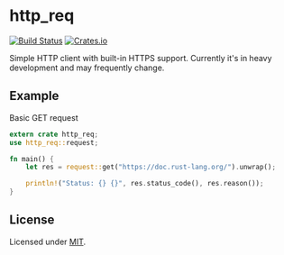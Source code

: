 # http_req
[![Build Status](https://travis-ci.org/jayjamesjay/http_req.svg?branch=master)](https://travis-ci.org/jayjamesjay/http_req)
[![Crates.io](https://img.shields.io/badge/crates.io-v0.2.0-orange.svg?longCache=true)](https://crates.io/crates/http_req)

Simple HTTP client with built-in HTTPS support.
Currently it's in heavy development and may frequently change.

## Example
Basic GET request
```rust
extern crate http_req;
use http_req::request;

fn main() {
    let res = request::get("https://doc.rust-lang.org/").unwrap();

    println!("Status: {} {}", res.status_code(), res.reason());
}
```

## License
Licensed under [MIT](https://github.com/jayjamesjay/http_req/blob/master/LICENSE).
